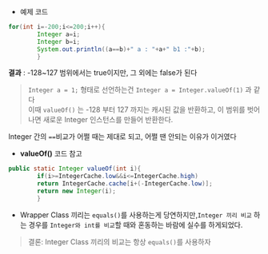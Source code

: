 * 예제 코드

```java
for(int i=-200;i<=200;i++){
        Integer a=i;
        Integer b=i;
        System.out.println((a==b)+" a : "+a+" b1 :"+b);
        }
```

**결과** : -128~127 범위에서는 true이지만, 그 외에는 false가 된다

> `Integer a = 1;` 형태로 선언하는건 `Integer a = Integer.valueOf(1)` 과 같다  
> 이때 `valueOf()` 는 -128 부터 127 까지는 캐시된 값을 반환하고,
> 이 범위를 벗어나면 새로운 Integer 인스턴스를 만들어 반환한다.  

Integer 간의 `==`비교가 어쩔 때는 제대로 되고, 어쩔 땐 안되는 이유가 이거였다  

* **valueOf()** 코드 참고

```java
public static Integer valueOf(int i){
        if(i>=IntegerCache.low&&i<=IntegerCache.high)
        return IntegerCache.cache[i+(-IntegerCache.low)];
        return new Integer(i);
        }
```


* Wrapper Class 끼리는 `equals()`를 사용하는게 당연하지만,`Integer 끼리 비교` 하는 경우를 `Integer와 int를 비교`할 때와 혼동하는 바람에 실수를 하게되었다.

> 결론: Integer Class 끼리의 비교는 항상 `equals()`를 사용하자

